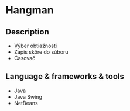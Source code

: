 <h1>Hangman</h1>
<h2>Description</h2>
<p>
 <ul>
  <li>Výber obtiažnosti</li>
  <li>Zápis skôre do súboru</li>
  <li>Časovač</li>
 </ul>
</p>
<h2>Language & frameworks & tools</h2>
<ul>
  <li>Java</li>
  <li>Java Swing</li>
  <li>NetBeans</li>
</ul>
